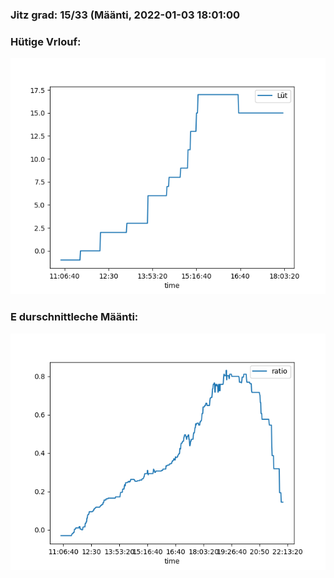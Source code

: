 ### Jitz grad: 15/33 (Määnti, 2022-01-03 18:01:00

### Hütige Vrlouf:
![Graph](Today.png)

### E durschnittleche Määnti:
![Graph](Määnti.png)